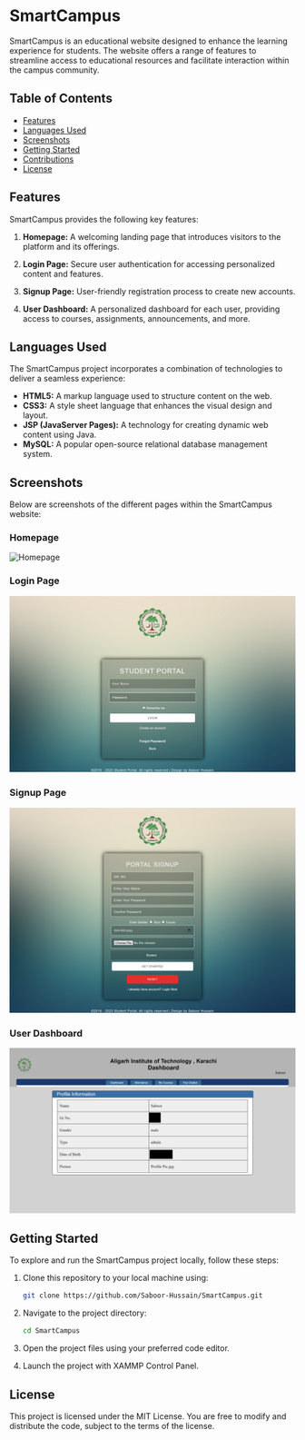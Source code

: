 # SmartCampus

SmartCampus is an educational website designed to enhance the learning experience for students. The website offers a range of features to streamline access to educational resources and facilitate interaction within the campus community.

## Table of Contents

- [Features](#features)
- [Languages Used](#languages-used)
- [Screenshots](#screenshots)
- [Getting Started](#getting-started)
- [Contributions](#contributions)
- [License](#license)

## Features

SmartCampus provides the following key features:

1. **Homepage:** A welcoming landing page that introduces visitors to the platform and its offerings.

2. **Login Page:** Secure user authentication for accessing personalized content and features.

3. **Signup Page:** User-friendly registration process to create new accounts.

4. **User Dashboard:** A personalized dashboard for each user, providing access to courses, assignments, announcements, and more.

## Languages Used

The SmartCampus project incorporates a combination of technologies to deliver a seamless experience:

- **HTML5:** A markup language used to structure content on the web.
- **CSS3:** A style sheet language that enhances the visual design and layout.
- **JSP (JavaServer Pages):** A technology for creating dynamic web content using Java.
- **MySQL:** A popular open-source relational database management system.

## Screenshots

Below are screenshots of the different pages within the SmartCampus website:

### Homepage
![Homepage](screenshots/home.png)

### Login Page
![Login Page](screenshots/Login.png)

### Signup Page
![Signup Page](screenshots/Signup.png)

### User Dashboard
![User Dashboard](screenshots/Dashboard.png)

## Getting Started

To explore and run the SmartCampus project locally, follow these steps:

1. Clone this repository to your local machine using:

   ```bash
   git clone https://github.com/Saboor-Hussain/SmartCampus.git
   ```

2. Navigate to the project directory:

   ```bash
   cd SmartCampus
   ```

3. Open the project files using your preferred code editor.

4. Launch the project with XAMMP Control Panel.


## License

This project is licensed under the MIT License. You are free to modify and distribute the code, subject to the terms of the license.
